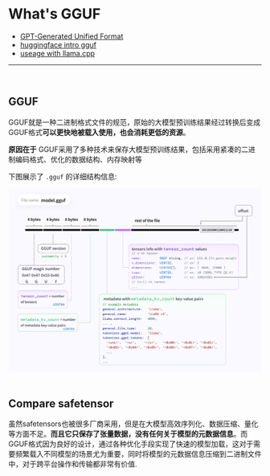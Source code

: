 # What's GGUF

- [GPT-Generated Unified Format](https://github.com/ggerganov/ggml/blob/master/docs/gguf.md)
- [huggingface intro gguf](https://huggingface.co/docs/hub/gguf)
- [useage with llama.cpp](https://huggingface.co/docs/hub/gguf-llamacpp)

---

<br>

## GGUF

GGUF就是一种二进制格式文件的规范，原始的大模型预训练结果经过转换后变成GGUF格式**可以更快地被载入使用，也会消耗更低的资源**。

**原因在于** GGUF采用了多种技术来保存大模型预训练结果，包括采用紧凑的二进制编码格式、优化的数据结构、内存映射等

下图展示了 `.gguf` 的详细结构信息:

<img src='/NLP review/assets/gguf.png'>


<br>
<br>


## Compare safetensor
虽然safetensors也被很多厂商采用，但是在大模型高效序列化、数据压缩、量化等方面不足。**而且它只保存了张量数据，没有任何关于模型的元数据信息**。而GGUF格式因为良好的设计，通过各种优化手段实现了快速的模型加载，这对于需要频繁载入不同模型的场景尤为重要，同时将模型的元数据信息压缩到二进制文件中，对于跨平台操作和传输都非常有价值.

